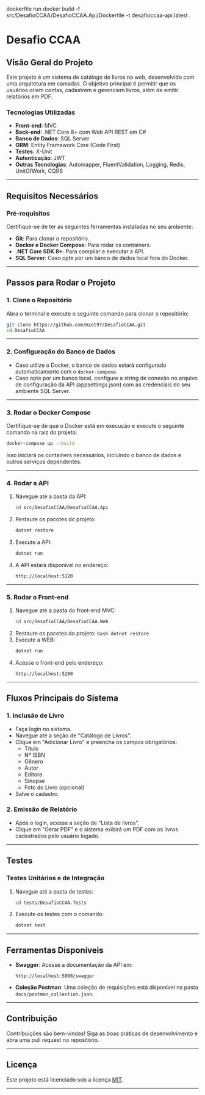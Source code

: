 dockerfile run docker build -f src/DesafioCCAA/DesafioCCAA.Api/Dockerfile -t desafioccaa-api:latest .

# Desafio CCAA

## Visão Geral do Projeto
Este projeto é um sistema de catálogo de livros na web, desenvolvido com uma arquitetura em camadas. O objetivo principal é permitir que os usuários criem contas, cadastrem e gerenciem livros, além de emitir relatórios em PDF.

### Tecnologias Utilizadas
- **Front-end**: MVC
- **Back-end**: .NET Core 8+ com Web API REST em C#
- **Banco de Dados**: SQL Server
- **ORM**: Entity Framework Core (Code First)
- **Testes**: X-Unit
- **Autenticação**: JWT
- **Outras Tecnologias**: Automapper, FluentValidation, Logging, Redis, UnitOfWork, CQRS

---

## Requisitos Necessários
### Pré-requisitos
Certifique-se de ter as seguintes ferramentas instaladas no seu ambiente:
- **Git**: Para clonar o repositório.
- **Docker e Docker Compose**: Para rodar os containers.
- **.NET Core SDK 8+**: Para compilar e executar a API.
- **SQL Server**: Caso opte por um banco de dados local fora do Docker.

---

## Passos para Rodar o Projeto

### 1. Clone o Repositório
Abra o terminal e execute o seguinte comando para clonar o repositório:
```bash
git clone https://github.com/mzet97/DesafioCCAA.git
cd DesafioCCAA
```

-----

### 2\. Configuração do Banco de Dados

  - Caso utilize o Docker, o banco de dados estará configurado automaticamente com o `docker-compose`.
  - Caso opte por um banco local, configure a string de conexão no arquivo de configuração da API (appsettings.json) com as credenciais do seu ambiente SQL Server.

-----

### 3\. Rodar o Docker Compose

Certifique-se de que o Docker está em execução e execute o seguinte comando na raiz do projeto:

```bash
docker-compose up --build
```

Isso iniciará os containers necessários, incluindo o banco de dados e outros serviços dependentes.

-----

### 4\. Rodar a API

1.  Navegue até a pasta da API:
    ```bash
    cd src/DesafioCCAA/DesafioCCAA.Api
    ```
2.  Restaure os pacotes do projeto:
    ```bash
    dotnet restore
    ```
3.  Execute a API:
    ```bash
    dotnet run
    ```
4.  A API estará disponível no endereço:
    ```
    http://localhost:5120
    ```

-----

### 5\. Rodar o Front-end

1.  Navegue até a pasta do front-end MVC:
    ```bash
    cd src/DesafioCCAA/DesafioCCAA.Web
    ```
2.   Restaure os pacotes do projeto:
    ```bash
    dotnet restore
    ```
3.  Execute a WEB:
    ```bash
    dotnet run
    ```
4.  Acesse o front-end pelo endereço:
    ```
    http://localhost:5200
    ```

-----

## Fluxos Principais do Sistema

### 1\. Inclusão de Livro

  - Faça login no sistema.
  - Navegue até a seção de "Catálogo de Livros".
  - Clique em "Adicionar Livro" e preencha os campos obrigatórios:
      - Título
      - Nº ISBN
      - Gênero
      - Autor
      - Editora
      - Sinopse
      - Foto do Livro (opcional)
  - Salve o cadastro.

### 2\. Emissão de Relatório

  - Após o login, acesse a seção de "Lista de livros".
  - Clique em "Gerar PDF" e o sistema exibirá um PDF com os livros cadastrados pelo usuário logado.

-----

## Testes

### Testes Unitários e de Integração

1.  Navegue até a pasta de testes:
    ```bash
    cd tests/DesafioCCAA.Tests
    ```
2.  Execute os testes com o comando:
    ```bash
    dotnet test
    ```

-----

## Ferramentas Disponíveis

  - **Swagger**: Acesse a documentação da API em:
    ```
    http://localhost:5000/swagger
    ```
  - **Coleção Postman**: Uma coleção de requisições está disponível na pasta `docs/postman_collection.json`.

-----

## Contribuição

Contribuições são bem-vindas\! Siga as boas práticas de desenvolvimento e abra uma pull request no repositório.

-----

## Licença

Este projeto está licenciado sob a licença [MIT](https://www.google.com/search?q=LICENSE).

-----
